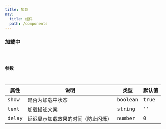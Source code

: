 ```yaml
---
title: 加载
nav:
  title: 组件
  path: /components
---
```


### 加载中

<code src="./demo/basic.tsx" />

### 参数

| 属性 | 说明 | 类型 | 默认值 |
| --- | --- | --- | --- |
| show | 是否为加载中状态 | boolean | true |
| text | 加载描述文案 | string | '' |
| delay | 延迟显示加载效果的时间（防止闪烁） | number | 0 |
